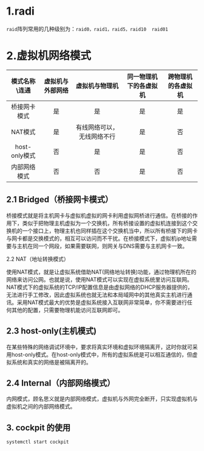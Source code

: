 # 1.radi

`raid`阵列常用的几种级别为：`raid0，raid1，raid5，raid10  raid01`

# 2.虚拟机网络模式

| 模式名称\连通 | 虚拟机与外部网络 |       虚拟机与物理机       | 同一物理机下的各虚拟机 | 跨物理机的各虚拟机 |
| :-----------: | :--------------: | :------------------------: | :--------------------: | :----------------: |
| 桥接网卡模式  |        是        |             是             |           是           |         是         |
|    NAT模式    |        是        | 有线网络可以，无线网络不行 |           是           |         否         |
| host-only模式 |        否        |             是             |           是           |         否         |
| 内部网络模式  |        否        |             否             |           是           |         否         |

## 2.1 Bridged（桥接网卡模式）

桥接模式就是将主机网卡与虚拟机虚拟的网卡利用虚拟网桥进行通信。在桥接的作用下，类似于把物理主机虚拟为一个交换机，所有桥接设置的虚拟机连接到这个交换机的一个接口上，物理主机也同样插在这个交换机当中，所以所有桥接下的网卡与网卡都是交换模式的，相互可以访问而不干扰。在桥接模式下，虚拟机ip地址需要与主机在同一个网段，如果需要联网，则网关与DNS需要与主机网卡一致。

2.2 NAT（地址转换模式）

使用NAT模式，就是让虚拟系统借助NAT(网络地址转换)功能，通过物理机所在的网络来访问公网。也就是说，使用NAT模式可以实现在虚拟系统里访问互联网。NAT模式下的虚拟系统的TCP/IP配置信息是由虚拟网络的DHCP服务器提供的，无法进行手工修改，因此虚拟系统也就无法和本局域网中的其他真实主机进行通讯。采用NAT模式最大的优势是虚拟系统接入互联网非常简单，你不需要进行任何其他的配置，只需要物理机能访问互联网即可。

## 2.3 host-only(主机模式)

在某些特殊的网络调试环境中，要求将真实环境和虚拟环境隔离开，这时你就可采用host-only模式。在host-only模式中，所有的虚拟系统是可以相互通信的，但虚拟系统和真实的网络是被隔离开的。

## 2.4 Internal（内部网络模式）

内网模式，顾名思义就是内部网络模式，虚拟机与外网完全断开，只实现虚拟机与虚拟机之间的内部网络模式。

## 3. cockpit 的使用

```
systemctl start cockpit
```

